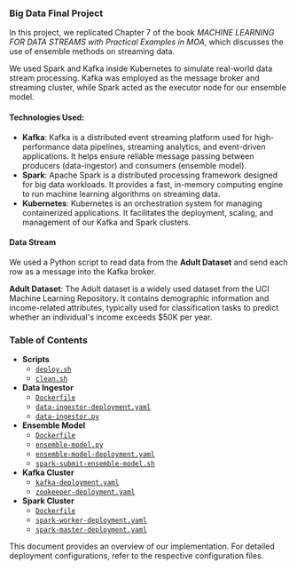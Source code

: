 ### Big Data Final Project

In this project, we replicated Chapter 7 of the book *MACHINE LEARNING FOR DATA STREAMS with Practical Examples in MOA*, which discusses the use of ensemble methods on streaming data.

We used Spark and Kafka inside Kubernetes to simulate real-world data stream processing. Kafka was employed as the message broker and streaming cluster, while Spark acted as the executor node for our ensemble model.

#### Technologies Used:
- **Kafka**: Kafka is a distributed event streaming platform used for high-performance data pipelines, streaming analytics, and event-driven applications. It helps ensure reliable message passing between producers (data-ingestor) and consumers (ensemble model).
- **Spark**: Apache Spark is a distributed processing framework designed for big data workloads. It provides a fast, in-memory computing engine to run machine learning algorithms on streaming data.
- **Kubernetes**: Kubernetes is an orchestration system for managing containerized applications. It facilitates the deployment, scaling, and management of our Kafka and Spark clusters.

#### Data Stream
We used a Python script to read data from the **Adult Dataset** and send each row as a message into the Kafka broker.

**Adult Dataset**: The Adult dataset is a widely used dataset from the UCI Machine Learning Repository. It contains demographic information and income-related attributes, typically used for classification tasks to predict whether an individual's income exceeds $50K per year.

### Table of Contents
- **Scripts**
  - [`deploy.sh`](./scripts/deploy.sh.md)
  - [`clean.sh`](./scripts/clean.sh.md)
- **Data Ingestor**
  - [`Dockerfile`](./data-ingestor/Dockerfile.md)
  - [`data-ingestor-deployment.yaml`](./data-ingestor/data-ingestor-deployment.yaml.md)
  - [`data-ingestor.py`](./data-ingestor/data-ingestor.py.md)
- **Ensemble Model**
  - [`Dockerfile`](./ensemble-model/Dockerfile.md)
  - [`ensemble-model.py`](./ensemble-model/ensemble-model.py.md)
  - [`ensemble-model-deployment.yaml`](./ensemble-model/ensemble-model-deployment.yaml.md)
  - [`spark-submit-ensemble-model.sh`](./ensemble-model/spark-submit-ensemble-model.sh.md)
- **Kafka Cluster**
  - [`kafka-deployment.yaml`](./kafka-cluster/kafka-deployment.yaml.md)
  - [`zookeeper-deployment.yaml`](./kafka-cluster/zookeeper-deployment.yaml.md)
- **Spark Cluster**
  - [`Dockerfile`](./spark-cluster/Dockerfile.md)
  - [`spark-worker-deployment.yaml`](./spark-cluster/spark-worker-deployment.yaml.md)
  - [`spark-master-deployment.yaml`](./spark-cluster/spark-master-deployment.yaml.md)

This document provides an overview of our implementation. For detailed deployment configurations, refer to the respective configuration files.

